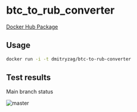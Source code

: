 # btc_to_rub_converter

[Docker Hub Package](https://hub.docker.com/r/dmitryzag/btc-to-rub-converter)

## Usage

```sh
docker run -i -t dmitryzag/btc-to-rub-converter
```

## Test results

Main branch status

![master](https://github.com/DmitryZagorodnov/btc_to_rub_converter/workflows/test/badge.svg)